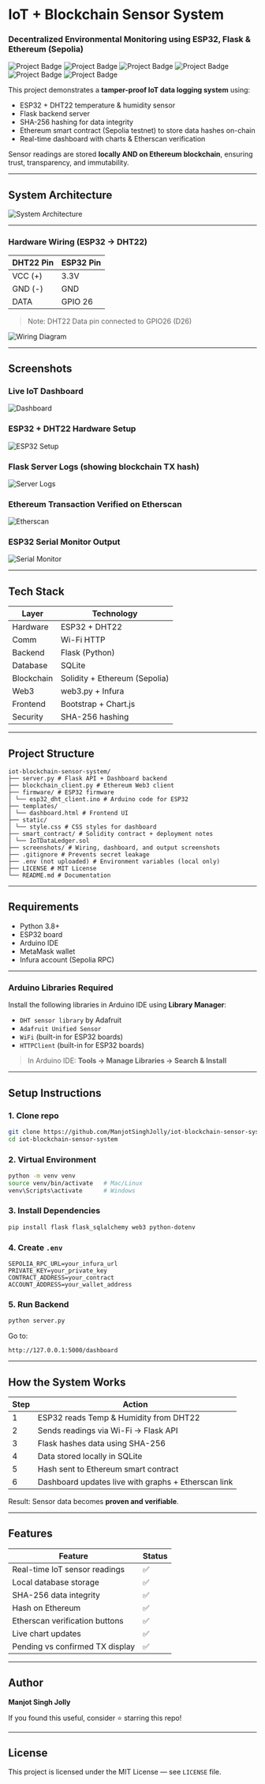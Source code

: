 # IoT + Blockchain Sensor System

### Decentralized Environmental Monitoring using ESP32, Flask & Ethereum (Sepolia)

![Project Badge](https://img.shields.io/badge/IoT-ESP32-blue)
![Project Badge](https://img.shields.io/badge/Backend-Flask-green)
![Project Badge](https://img.shields.io/badge/Blockchain-Ethereum-purple)
![Project Badge](https://img.shields.io/badge/Web3-web3.py-orange)
![Project Badge](https://img.shields.io/badge/Database-SQLite-lightgrey)
![Project Badge](https://img.shields.io/badge/Network-Infura-red)

This project demonstrates a **tamper-proof IoT data logging system** using:

- ESP32 + DHT22 temperature & humidity sensor
- Flask backend server
- SHA-256 hashing for data integrity
- Ethereum smart contract (Sepolia testnet) to store data hashes on-chain
- Real-time dashboard with charts & Etherscan verification

Sensor readings are stored **locally AND on Ethereum blockchain**, ensuring trust, transparency, and immutability.

---

## System Architecture

![System Architecture](screenshots/system_architecture.png)

---

### Hardware Wiring (ESP32 → DHT22)

| DHT22 Pin | ESP32 Pin |
| --------- | --------- |
| VCC (+)   | 3.3V      |
| GND (-)   | GND       |
| DATA      | GPIO 26   |

> Note: DHT22 Data pin connected to GPIO26 (D26)

![Wiring Diagram](screenshots/wiring_diagram.png)

---

## Screenshots

### Live IoT Dashboard

![Dashboard](screenshots/dashboard.png)

### ESP32 + DHT22 Hardware Setup

![ESP32 Setup](screenshots/esp32_setup.jpeg)

### Flask Server Logs (showing blockchain TX hash)

![Server Logs](screenshots/server_console.png)

### Ethereum Transaction Verified on Etherscan

![Etherscan](screenshots/etherscan.png)

### ESP32 Serial Monitor Output

![Serial Monitor](screenshots/serial_monitor.png)

---

## Tech Stack

| Layer      | Technology                    |
| ---------- | ----------------------------- |
| Hardware   | ESP32 + DHT22                 |
| Comm       | Wi-Fi HTTP                    |
| Backend    | Flask (Python)                |
| Database   | SQLite                        |
| Blockchain | Solidity + Ethereum (Sepolia) |
| Web3       | web3.py + Infura              |
| Frontend   | Bootstrap + Chart.js          |
| Security   | SHA-256 hashing               |

---

## Project Structure

```
iot-blockchain-sensor-system/
├── server.py # Flask API + Dashboard backend
├── blockchain_client.py # Ethereum Web3 client
├── firmware/ # ESP32 firmware
│ └── esp32_dht_client.ino # Arduino code for ESP32
├── templates/
│ └── dashboard.html # Frontend UI
├── static/
│ └── style.css # CSS styles for dashboard
├── smart_contract/ # Solidity contract + deployment notes
│ └── IoTDataLedger.sol
├── screenshots/ # Wiring, dashboard, and output screenshots
├── .gitignore # Prevents secret leakage
├── .env (not uploaded) # Environment variables (local only)
├── LICENSE # MIT License
└── README.md # Documentation
```

---

## Requirements

- Python 3.8+
- ESP32 board
- Arduino IDE
- MetaMask wallet
- Infura account (Sepolia RPC)

---

### Arduino Libraries Required

Install the following libraries in Arduino IDE using **Library Manager**:

- `DHT sensor library` by Adafruit
- `Adafruit Unified Sensor`
- `WiFi` (built-in for ESP32 boards)
- `HTTPClient` (built-in for ESP32 boards)

> In Arduino IDE: **Tools → Manage Libraries → Search & Install**

---

## Setup Instructions

### 1. Clone repo

```bash
git clone https://github.com/ManjotSinghJolly/iot-blockchain-sensor-system
cd iot-blockchain-sensor-system
```

### 2. Virtual Environment

```bash
python -m venv venv
source venv/bin/activate   # Mac/Linux
venv\Scripts\activate      # Windows
```

### 3. Install Dependencies

```bash
pip install flask flask_sqlalchemy web3 python-dotenv
```

### 4. Create `.env`

```
SEPOLIA_RPC_URL=your_infura_url
PRIVATE_KEY=your_private_key
CONTRACT_ADDRESS=your_contract
ACCOUNT_ADDRESS=your_wallet_address
```

### 5. Run Backend

```bash
python server.py
```

Go to:

```
http://127.0.0.1:5000/dashboard
```

---

## How the System Works

| Step | Action                                              |
| ---- | --------------------------------------------------- |
| 1    | ESP32 reads Temp & Humidity from DHT22              |
| 2    | Sends readings via Wi-Fi → Flask API                |
| 3    | Flask hashes data using SHA-256                     |
| 4    | Data stored locally in SQLite                       |
| 5    | Hash sent to Ethereum smart contract                |
| 6    | Dashboard updates live with graphs + Etherscan link |

Result: Sensor data becomes **proven and verifiable**.

---

## Features

| Feature                         | Status |
| ------------------------------- | ------ |
| Real-time IoT sensor readings   | ✅     |
| Local database storage          | ✅     |
| SHA-256 data integrity          | ✅     |
| Hash on Ethereum                | ✅     |
| Etherscan verification buttons  | ✅     |
| Live chart updates              | ✅     |
| Pending vs confirmed TX display | ✅     |

---

## Author

**Manjot Singh Jolly**

If you found this useful, consider ⭐ starring this repo!

---

## License

This project is licensed under the MIT License — see `LICENSE` file.
